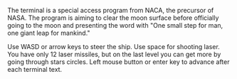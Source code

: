 The terminal is a special access program from NACA, the precursor of NASA. The program is aiming to clear the moon surface before officially going to the moon and presenting the word with "One small step for man, one giant leap for mankind."

Use WASD or arrow keys to steer the ship. Use space for shooting laser. You have only 12 laser missiles, but on the last level you can get more by going through stars circles.
Left mouse button or enter key to advance after each terminal text.